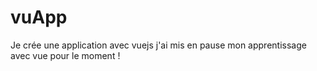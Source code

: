 # vuApp
Je crée une application avec vuejs
j'ai mis en pause mon apprentissage avec vue pour le moment !
